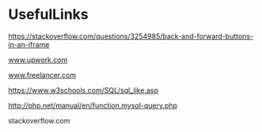 # UsefulLinks
https://stackoverflow.com/questions/3254985/back-and-forward-buttons-in-an-iframe

www.upwork.com

www.freelancer.com

https://www.w3schools.com/SQL/sql_like.asp

http://php.net/manual/en/function.mysql-query.php

stackoverflow.com



